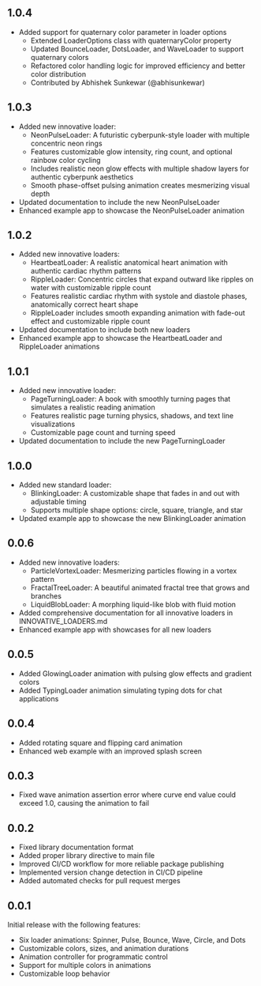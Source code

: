 ## 1.0.4

* Added support for quaternary color parameter in loader options
  * Extended LoaderOptions class with quaternaryColor property
  * Updated BounceLoader, DotsLoader, and WaveLoader to support quaternary colors
  * Refactored color handling logic for improved efficiency and better color distribution
  * Contributed by Abhishek Sunkewar (@abhisunkewar)

## 1.0.3

* Added new innovative loader:
  * NeonPulseLoader: A futuristic cyberpunk-style loader with multiple concentric neon rings
  * Features customizable glow intensity, ring count, and optional rainbow color cycling
  * Includes realistic neon glow effects with multiple shadow layers for authentic cyberpunk aesthetics
  * Smooth phase-offset pulsing animation creates mesmerizing visual depth
* Updated documentation to include the new NeonPulseLoader
* Enhanced example app to showcase the NeonPulseLoader animation

## 1.0.2

* Added new innovative loaders:
  * HeartbeatLoader: A realistic anatomical heart animation with authentic cardiac rhythm patterns
  * RippleLoader: Concentric circles that expand outward like ripples on water with customizable ripple count
  * Features realistic cardiac rhythm with systole and diastole phases, anatomically correct heart shape
  * RippleLoader includes smooth expanding animation with fade-out effect and customizable ripple count
* Updated documentation to include both new loaders
* Enhanced example app to showcase the HeartbeatLoader and RippleLoader animations

## 1.0.1

* Added new innovative loader:
  * PageTurningLoader: A book with smoothly turning pages that simulates a realistic reading animation
  * Features realistic page turning physics, shadows, and text line visualizations
  * Customizable page count and turning speed
* Updated documentation to include the new PageTurningLoader

## 1.0.0

* Added new standard loader:
  * BlinkingLoader: A customizable shape that fades in and out with adjustable timing
  * Supports multiple shape options: circle, square, triangle, and star
* Updated example app to showcase the new BlinkingLoader animation

## 0.0.6

* Added new innovative loaders:
  * ParticleVortexLoader: Mesmerizing particles flowing in a vortex pattern
  * FractalTreeLoader: A beautiful animated fractal tree that grows and branches
  * LiquidBlobLoader: A morphing liquid-like blob with fluid motion
* Added comprehensive documentation for all innovative loaders in INNOVATIVE_LOADERS.md
* Enhanced example app with showcases for all new loaders

## 0.0.5

* Added GlowingLoader animation with pulsing glow effects and gradient colors
* Added TypingLoader animation simulating typing dots for chat applications 

## 0.0.4

* Added rotating square and flipping card animation
* Enhanced web example with an improved splash screen

## 0.0.3

* Fixed wave animation assertion error where curve end value could exceed 1.0, causing the animation to fail

## 0.0.2

* Fixed library documentation format
* Added proper library directive to main file
* Improved CI/CD workflow for more reliable package publishing
* Implemented version change detection in CI/CD pipeline
* Added automated checks for pull request merges

## 0.0.1

Initial release with the following features:
* Six loader animations: Spinner, Pulse, Bounce, Wave, Circle, and Dots
* Customizable colors, sizes, and animation durations
* Animation controller for programmatic control
* Support for multiple colors in animations
* Customizable loop behavior
